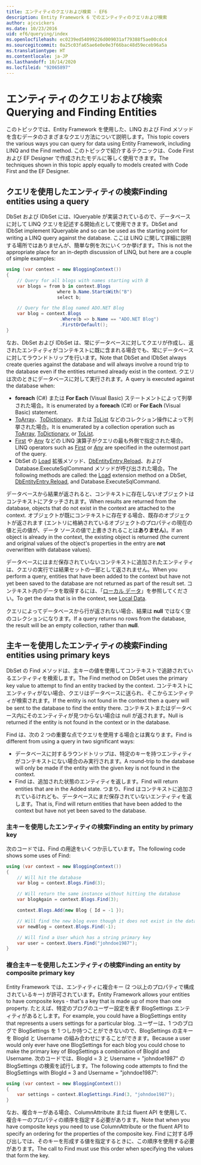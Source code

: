 ```yaml
---
title: エンティティのクエリおよび検索 - EF6
description: Entity Framework 6 でのエンティティのクエリおよび検索
author: ajcvickers
ms.date: 10/23/2016
uid: ef6/querying/index
ms.openlocfilehash: ec0239ed54099226d009031af79388f5ae00cdc4
ms.sourcegitcommit: 0a25c03fa65ae6e0e0e3f66bac48d59eceb96a5a
ms.translationtype: HT
ms.contentlocale: ja-JP
ms.lasthandoff: 10/14/2020
ms.locfileid: "92065897"
---
```

# <a name="querying-and-finding-entities"></a><span data-ttu-id="c7c74-103">エンティティのクエリおよび検索</span><span class="sxs-lookup"><span data-stu-id="c7c74-103">Querying and Finding Entities</span></span>
<span data-ttu-id="c7c74-104">このトピックでは、Entity Framework を使用した、LINQ および Find メソッドを含むデータのさまざまなクエリ方法について説明します。</span><span class="sxs-lookup"><span data-stu-id="c7c74-104">This topic covers the various ways you can query for data using Entity Framework, including LINQ and the Find method.</span></span> <span data-ttu-id="c7c74-105">このトピックで紹介するテクニックは、Code First および EF Designer で作成されたモデルに等しく使用できます。</span><span class="sxs-lookup"><span data-stu-id="c7c74-105">The techniques shown in this topic apply equally to models created with Code First and the EF Designer.</span></span>  

## <a name="finding-entities-using-a-query"></a><span data-ttu-id="c7c74-106">クエリを使用したエンティティの検索</span><span class="sxs-lookup"><span data-stu-id="c7c74-106">Finding entities using a query</span></span>  

<span data-ttu-id="c7c74-107">DbSet および IDbSet には、IQueryable が実装されているので、データベースに対して LINQ クエリを記述する開始点として使用できます。</span><span class="sxs-lookup"><span data-stu-id="c7c74-107">DbSet and IDbSet implement IQueryable and so can be used as the starting point for writing a LINQ query against the database.</span></span> <span data-ttu-id="c7c74-108">ここは LINQ に関して詳細に説明する場所ではありませんが、簡単な例を次にいくつか挙げます。</span><span class="sxs-lookup"><span data-stu-id="c7c74-108">This is not the appropriate place for an in-depth discussion of LINQ, but here are a couple of simple examples:</span></span>  

``` csharp
using (var context = new BloggingContext())
{
    // Query for all blogs with names starting with B
    var blogs = from b in context.Blogs
                   where b.Name.StartsWith("B")
                   select b;

    // Query for the Blog named ADO.NET Blog
    var blog = context.Blogs
                    .Where(b => b.Name == "ADO.NET Blog")
                    .FirstOrDefault();
}
```  

<span data-ttu-id="c7c74-109">なお、DbSet および IDbSet は、常にデータベースに対してクエリが作成し、返されたエンティティがコンテキストに既に含まれる場合でも、常にデータベースに対してラウンドトリップを行います。</span><span class="sxs-lookup"><span data-stu-id="c7c74-109">Note that DbSet and IDbSet always create queries against the database and will always involve a round trip to the database even if the entities returned already exist in the context.</span></span> <span data-ttu-id="c7c74-110">クエリは次のときにデータベースに対して実行されます。</span><span class="sxs-lookup"><span data-stu-id="c7c74-110">A query is executed against the database when:</span></span>  

- <span data-ttu-id="c7c74-111">**foreach** (C#) または **For Each** (Visual Basic) ステートメントによって列挙された場合。</span><span class="sxs-lookup"><span data-stu-id="c7c74-111">It is enumerated by a **foreach** (C#) or **For Each** (Visual Basic) statement.</span></span>  
- <span data-ttu-id="c7c74-112">[ToArray](https://msdn.microsoft.com/library/bb298736)、[ToDictionary](https://msdn.microsoft.com/library/system.linq.enumerable.todictionary)、または [ToList](https://msdn.microsoft.com/library/bb342261) などのコレクション操作によって列挙された場合。</span><span class="sxs-lookup"><span data-stu-id="c7c74-112">It is enumerated by a collection operation such as [ToArray](https://msdn.microsoft.com/library/bb298736), [ToDictionary](https://msdn.microsoft.com/library/system.linq.enumerable.todictionary), or [ToList](https://msdn.microsoft.com/library/bb342261).</span></span>  
- <span data-ttu-id="c7c74-113">[First](https://msdn.microsoft.com/library/bb291976) や [Any](https://msdn.microsoft.com/library/bb337697) などの LINQ 演算子がクエリの最も外側で指定された場合。</span><span class="sxs-lookup"><span data-stu-id="c7c74-113">LINQ operators such as [First](https://msdn.microsoft.com/library/bb291976) or [Any](https://msdn.microsoft.com/library/bb337697) are specified in the outermost part of the query.</span></span>  
- <span data-ttu-id="c7c74-114">DbSet の [Load](https://msdn.microsoft.com/library/system.data.entity.dbextensions.load) 拡張メソッド、[DbEntityEntry.Reload](https://msdn.microsoft.com/library/system.data.entity.infrastructure.dbentityentry.reload.aspx)、および Database.ExecuteSqlCommand メソッドが呼び出された場合。</span><span class="sxs-lookup"><span data-stu-id="c7c74-114">The following methods are called: the [Load](https://msdn.microsoft.com/library/system.data.entity.dbextensions.load) extension method on a DbSet, [DbEntityEntry.Reload](https://msdn.microsoft.com/library/system.data.entity.infrastructure.dbentityentry.reload.aspx), and Database.ExecuteSqlCommand.</span></span>  

<span data-ttu-id="c7c74-115">データベースから結果が返されると、コンテキストに存在しないオブジェクトはコンテキストにアタッチされます。</span><span class="sxs-lookup"><span data-stu-id="c7c74-115">When results are returned from the database, objects that do not exist in the context are attached to the context.</span></span> <span data-ttu-id="c7c74-116">オブジェクトが既にコンテキストに存在する場合、既存のオブジェクトが返されます (エントリに格納されているオブジェクトのプロパティの現在の値と元の値が、データ ソースの値で上書きされることは**ありません**)。</span><span class="sxs-lookup"><span data-stu-id="c7c74-116">If an object is already in the context, the existing object is returned (the current and original values of the object's properties in the entry are **not** overwritten with database values).</span></span>  

<span data-ttu-id="c7c74-117">データベースにはまだ保存されていないコンテキストに追加されたエンティティは、クエリの実行では結果セットの一部として返されません。</span><span class="sxs-lookup"><span data-stu-id="c7c74-117">When you perform a query, entities that have been added to the context but have not yet been saved to the database are not returned as part of the result set.</span></span> <span data-ttu-id="c7c74-118">コンテキスト内のデータを取得するには、「[ローカル データ](xref:ef6/querying/local-data)」を参照してください。</span><span class="sxs-lookup"><span data-stu-id="c7c74-118">To get the data that is in the context, see [Local Data](xref:ef6/querying/local-data).</span></span>  

<span data-ttu-id="c7c74-119">クエリによってデータベースから行が返されない場合、結果は **null** ではなく空のコレクションになります。</span><span class="sxs-lookup"><span data-stu-id="c7c74-119">If a query returns no rows from the database, the result will be an empty collection, rather than **null**.</span></span>  

## <a name="finding-entities-using-primary-keys"></a><span data-ttu-id="c7c74-120">主キーを使用したエンティティの検索</span><span class="sxs-lookup"><span data-stu-id="c7c74-120">Finding entities using primary keys</span></span>  

<span data-ttu-id="c7c74-121">DbSet の Find メソッドは、主キーの値を使用してコンテキストで追跡されているエンティティを検索します。</span><span class="sxs-lookup"><span data-stu-id="c7c74-121">The Find method on DbSet uses the primary key value to attempt to find an entity tracked by the context.</span></span> <span data-ttu-id="c7c74-122">コンテキストにエンティティがない場合、クエリはデータベースに送られ、そこからエンティティが検索されます。</span><span class="sxs-lookup"><span data-stu-id="c7c74-122">If the entity is not found in the context then a query will be sent to the database to find the entity there.</span></span> <span data-ttu-id="c7c74-123">コンテキストまたはデータベース内にそのエンティティが見つからない場合は null が返されます。</span><span class="sxs-lookup"><span data-stu-id="c7c74-123">Null is returned if the entity is not found in the context or in the database.</span></span>  

<span data-ttu-id="c7c74-124">Find は、次の 2 つの重要な点でクエリを使用する場合とは異なります。</span><span class="sxs-lookup"><span data-stu-id="c7c74-124">Find is different from using a query in two significant ways:</span></span>  

- <span data-ttu-id="c7c74-125">データベースに対するラウンドトリップは、特定のキーを持つエンティティがコンテキストにない場合のみ実行されます。</span><span class="sxs-lookup"><span data-stu-id="c7c74-125">A round-trip to the database will only be made if the entity with the given key is not found in the context.</span></span>  
- <span data-ttu-id="c7c74-126">Find は、追加された状態のエンティティを返します。</span><span class="sxs-lookup"><span data-stu-id="c7c74-126">Find will return entities that are in the Added state.</span></span> <span data-ttu-id="c7c74-127">つまり、Find はコンテキストに追加されているけれども、データベースにまだ保存されていないエンティティを返します。</span><span class="sxs-lookup"><span data-stu-id="c7c74-127">That is, Find will return entities that have been added to the context but have not yet been saved to the database.</span></span>  
### <a name="finding-an-entity-by-primary-key"></a><span data-ttu-id="c7c74-128">主キーを使用したエンティティの検索</span><span class="sxs-lookup"><span data-stu-id="c7c74-128">Finding an entity by primary key</span></span>  

<span data-ttu-id="c7c74-129">次のコードでは、Find の用途をいくつか示しています。</span><span class="sxs-lookup"><span data-stu-id="c7c74-129">The following code shows some uses of Find:</span></span>  

``` csharp
using (var context = new BloggingContext())
{
    // Will hit the database
    var blog = context.Blogs.Find(3);

    // Will return the same instance without hitting the database
    var blogAgain = context.Blogs.Find(3);

    context.Blogs.Add(new Blog { Id = -1 });

    // Will find the new blog even though it does not exist in the database
    var newBlog = context.Blogs.Find(-1);

    // Will find a User which has a string primary key
    var user = context.Users.Find("johndoe1987");
}
```  

### <a name="finding-an-entity-by-composite-primary-key"></a><span data-ttu-id="c7c74-130">複合主キーを使用したエンティティの検索</span><span class="sxs-lookup"><span data-stu-id="c7c74-130">Finding an entity by composite primary key</span></span>  

<span data-ttu-id="c7c74-131">Entity Framework では、エンティティに複合キー (2 つ以上のプロパティで構成されているキー) が許可されています。</span><span class="sxs-lookup"><span data-stu-id="c7c74-131">Entity Framework allows your entities to have composite keys - that's a key that is made up of more than one property.</span></span> <span data-ttu-id="c7c74-132">たとえば、特定のブログのユーザー設定を表す BlogSettings エンティティがあるとします。</span><span class="sxs-lookup"><span data-stu-id="c7c74-132">For example, you could have a BlogSettings entity that represents a users settings for a particular blog.</span></span> <span data-ttu-id="c7c74-133">ユーザーは、1 つのブログで BlogSettings を 1 つしか持つことができないので、BlogSettings の主キーを BlogId と Username の組み合わせにすることができます。</span><span class="sxs-lookup"><span data-stu-id="c7c74-133">Because a user would only ever have one BlogSettings for each blog you could chose to make the primary key of BlogSettings a combination of BlogId and Username.</span></span> <span data-ttu-id="c7c74-134">次のコードでは、BlogId = 3 と Username = "johndoe1987" の BlogSettings の検索を試行します。</span><span class="sxs-lookup"><span data-stu-id="c7c74-134">The following code attempts to find the BlogSettings with BlogId = 3 and Username = "johndoe1987":</span></span>  

``` csharp  
using (var context = new BloggingContext())
{
    var settings = context.BlogSettings.Find(3, "johndoe1987");
}
```  

<span data-ttu-id="c7c74-135">なお、複合キーがある場合、ColumnAttribute または fluent API を使用して、複合キーのプロパティの順序を指定する必要があります。</span><span class="sxs-lookup"><span data-stu-id="c7c74-135">Note that when you have composite keys you need to use ColumnAttribute or the fluent API to specify an ordering for the properties of the composite key.</span></span> <span data-ttu-id="c7c74-136">Find に対する呼び出しでは、そのキーを形成する値を指定するときに、この順序を使用する必要があります。</span><span class="sxs-lookup"><span data-stu-id="c7c74-136">The call to Find must use this order when specifying the values that form the key.</span></span>  
